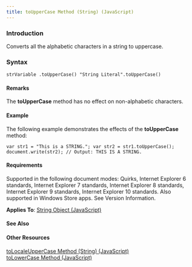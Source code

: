 ```yaml
---
title: toUpperCase Method (String) (JavaScript)
---
```


### Introduction 

 Converts all the alphabetic characters in a string to uppercase.

### Syntax 

```
strVariable .toUpperCase() "String Literal".toUpperCase()
```

#### Remarks 

<div id="languageReferenceRemarksSection" class="section" name="collapseableSection" style="">
  <p xmlns:util="util">
    The <b>toUpperCase</b> method has no effect on non-alphabetic characters.
  </p>
</div>

#### Example 

<p xmlns:util="util">
  The following example demonstrates the effects of the <b>toUpperCase</b> method:
</p>

```
var str1 = "This is a STRING."; var str2 = str1.toUpperCase(); document.write(str2); // Output: THIS IS A STRING.
```

#### Requirements 

<div id="requirementsTitleSection" class="section" name="collapseableSection" style="">
  <p xmlns:util="util"></p>
  <p>
    Supported in the following document modes: Quirks, Internet Explorer 6 standards, Internet Explorer 7 standards, Internet Explorer 8 standards, Internet Explorer 9 standards, Internet Explorer 10
    standards. Also supported in Windows Store apps. See Version Information.
  </p>
  <p xmlns:util="util">
    <b>Applies To</b>: <span sdata="link"><a href="8063ecd5-5778-4e87-b985-b21420171914.htm">String Object (JavaScript)</a></span>
  </p>
</div>

#### See Also 

<div id="seeAlsoSection" class="section" name="collapseableSection" style="">
  <h4 class="subHeading">
    Other Resources
  </h4>
  <div class="seeAlsoStyle">
    <span sdata="link" xmlns:util="util"><a href="e927adb6-475e-44b2-91f7-cedda10a39b0.htm">toLocaleUpperCase Method (String) (JavaScript)</a></span>
  </div>
  <div class="seeAlsoStyle">
    <span sdata="link" xmlns:util="util"><a href="dfd543b9-3e7a-4f83-a391-9cde109ad6bc.htm">toLowerCase Method (JavaScript)</a></span>
  </div>
</div>

